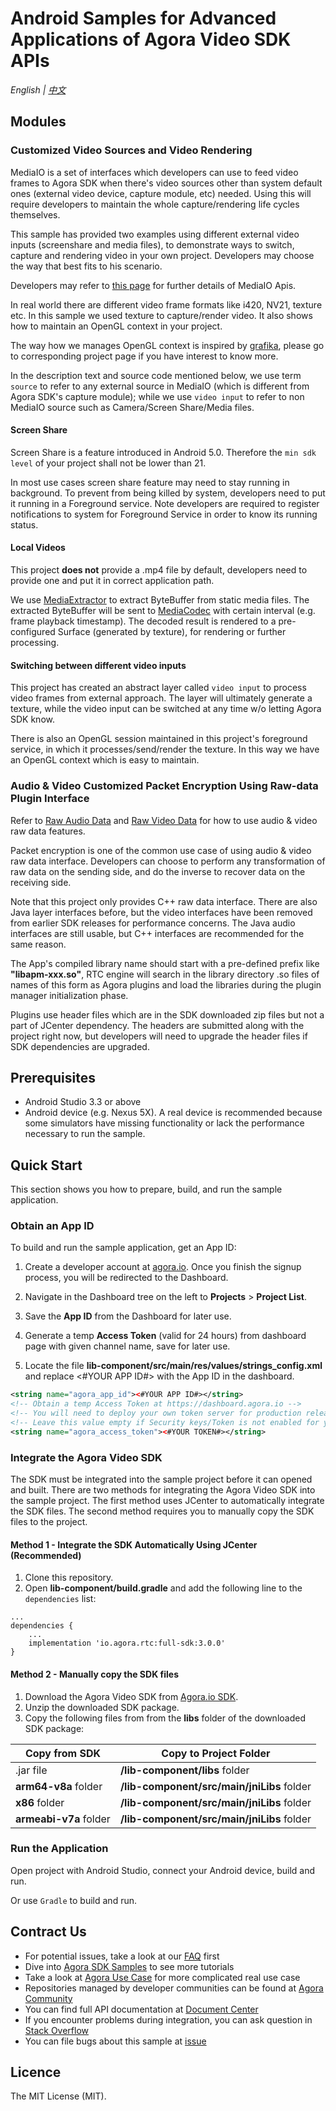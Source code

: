 # Android Samples for Advanced Applications of Agora Video SDK APIs

*English | [中文](README.zh.md)*

## Modules

### Customized Video Sources and Video Rendering

MediaIO is a set of interfaces which developers can use to feed video frames to Agora SDK when there's video sources other than system default ones (external video device, capture module, etc) needed. Using this will require developers to maintain the whole capture/rendering life cycles themselves.

This sample has provided two examples using different external video inputs (screenshare and media files), to demonstrate ways to switch, capture and rendering video in your own project. Developers may choose the way that best fits to his scenario.

Developers may refer to [this page](https://docs.agora.io/en/Video/custom_video_android?platform=Android) for further details of MediaIO Apis.

In real world there are different video frame formats like i420, NV21, texture etc. In this sample we used texture to capture/render video. It also shows how to maintain an OpenGL context in your project.

The way how we manages OpenGL context is inspired by [grafika](https://github.com/google/grafika), please go to corresponding project page if you have interest to know more.

In the description text and source code mentioned below, we use term `source` to refer to any external source in MediaIO (which is different from Agora SDK's capture module); while we use `video input` to refer to non MediaIO source such as Camera/Screen Share/Media files. 

#### Screen Share

Screen Share is a feature introduced in Android 5.0. Therefore the `min sdk level` of your project shall not be lower than 21.

In most use cases screen share feature may need to stay running in background. To prevent from being killed by system, developers need to put it running in a Foreground service. Note developers are required to register notifications to system for Foreground Service in order to know its running status.

#### Local Videos

This project **does not** provide a .mp4 file by default, developers need to provide one and put it in correct application path. 

We use [MediaExtractor](https://developer.android.com/reference/android/media/MediaExtractor) to extract ByteBuffer from static media files. The extracted ByteBuffer will be sent to [MediaCodec](ttps://developer.android.com/reference/android/media/MediaCodec) with certain interval (e.g. frame playback timestamp). The decoded result is rendered to a pre-configured Surface (generated by texture), for rendering or further processing.

#### Switching between different video inputs

This project has created an abstract layer called `video input` to process video frames from external approach. The layer will ultimately generate a texture, while the video input can be switched at any time w/o letting Agora SDK know.

There is also an OpenGL session maintained in this project's foreground service, in which it processes/send/render the texture. In this way we have an OpenGL context which is easy to maintain.

### Audio & Video Customized Packet Encryption Using Raw-data Plugin Interface

Refer to [Raw Audio Data](https://docs.agora.io/en/Video/raw_data_audio_android?platform=Android) and [Raw Video Data](https://docs.agora.io/en/Video/raw_data_video_android?platform=Android) for how to use audio & video raw data features. 

Packet encryption is one of the common use case of using audio & video raw data interface. Developers can choose to perform any transformation of raw data on the sending side, and do the inverse to recover data on the receiving side.

Note that this project only provides C++ raw data interface. There are also Java layer interfaces before, but the video interfaces have been removed from earlier SDK releases for performance concerns. The Java audio interfaces are still usable, but C++ interfaces are recommended for the same reason.

The App's compiled library name should start with a pre-defined prefix like **"libapm-xxx.so"**, RTC engine will search in the library directory .so files of names of this form as Agora plugins and load the libraries during the plugin manager initialization phase.

Plugins use header files which are in the SDK downloaded zip files but not a part of JCenter dependency. The headers are submitted along with the project right now, but developers will need to upgrade the header files if SDK dependencies are upgraded.


## Prerequisites

- Android Studio 3.3 or above
- Android device (e.g. Nexus 5X). A real device is recommended because some simulators have missing functionality or lack the performance necessary to run the sample.

## Quick Start

This section shows you how to prepare, build, and run the sample application.

### Obtain an App ID

To build and run the sample application, get an App ID:
1. Create a developer account at [agora.io](https://dashboard.agora.io/signin/). Once you finish the signup process, you will be redirected to the Dashboard.
2. Navigate in the Dashboard tree on the left to **Projects** > **Project List**.
3. Save the **App ID** from the Dashboard for later use.
4. Generate a temp **Access Token** (valid for 24 hours) from dashboard page with given channel name, save for later use.

5. Locate the file **lib-component/src/main/res/values/strings_config.xml** and replace <#YOUR APP ID#> with the App ID in the dashboard.

  ```xml
  <string name="agora_app_id"><#YOUR APP ID#></string>
  <!-- Obtain a temp Access Token at https://dashboard.agora.io -->
  <!-- You will need to deploy your own token server for production release -->
  <!-- Leave this value empty if Security keys/Token is not enabled for your project -->
  <string name="agora_access_token"><#YOUR TOKEN#></string>
  ```

### Integrate the Agora Video SDK

The SDK must be integrated into the sample project before it can opened and built. There are two methods for integrating the Agora Video SDK into the sample project. The first method uses JCenter to automatically integrate the SDK files. The second method requires you to manually copy the SDK files to the project.

#### Method 1 - Integrate the SDK Automatically Using JCenter (Recommended)

1. Clone this repository.
2. Open **lib-component/build.gradle** and add the following line to the `dependencies` list:

  ```
  ...
  dependencies {
      ...
      implementation 'io.agora.rtc:full-sdk:3.0.0'
  }
  ```

#### Method 2 - Manually copy the SDK files

1. Download the Agora Video SDK from [Agora.io SDK](https://www.agora.io/en/download/).
2. Unzip the downloaded SDK package.
3. Copy the following files from from the **libs** folder of the downloaded SDK package:

Copy from SDK|Copy to Project Folder
---|---
.jar file|**/lib-component/libs** folder
**arm64-v8a** folder|**/lib-component/src/main/jniLibs** folder
**x86** folder|**/lib-component/src/main/jniLibs** folder
**armeabi-v7a** folder|**/lib-component/src/main/jniLibs** folder

    

### Run the Application

Open project with Android Studio, connect your Android device, build and run.
      
Or use `Gradle` to build and run.


## Contract Us

- For potential issues, take a look at our [FAQ](https://docs.agora.io/cn/faq) first
- Dive into [Agora SDK Samples](https://github.com/AgoraIO) to see more tutorials
- Take a look at [Agora Use Case](https://github.com/AgoraIO-usecase) for more complicated real use case
- Repositories managed by developer communities can be found at [Agora Community](https://github.com/AgoraIO-Community)
- You can find full API documentation at [Document Center](https://docs.agora.io/en/)
- If you encounter problems during integration, you can ask question in [Stack Overflow](https://stackoverflow.com/questions/tagged/agora.io)
- You can file bugs about this sample at [issue](https://github.com/AgoraIO/Advanced-Video/issues)


## Licence
The MIT License (MIT).
